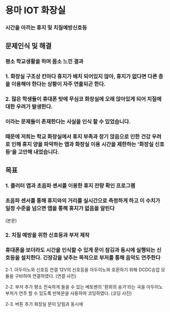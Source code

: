 # 용마 IOT 화장실  
### 시간을 아끼는 휴지 및 치질예방신호등

## 문제인식 및 해결

### 평소 학교생활을 하며 몸소 느낀 결과
### 1. 화장실 구조상 칸마다 휴지가 배치 되어있지 않아, 휴지가 없다면 다른 층을 이용해야 한다는 상황이 자주 연출되곤 한다.
### 2. 많은 학생들이 휴대폰 탓에 무심코 화장실에 오래 앉아있게 되어 치질에 대한 우려가 발생한다.

### 이라는 문제들이 존재한다는 사실을 인식 할 수 있었습니다.

### 때문에 저희는 학교 화장실에서 휴지 부족과 장기 앉음으로 인한 건강 우려로 인해 휴지 양을 파악하는 앱과 화장실 이용 시간을 제한하는 '화장실 신호등'을 고안해 내었습니다.


## 목표

### 1. 플러터 앱과 초음파 센서를 이용한 휴지 잔량 확인 프로그램

### 초음파 센서를 통해 휴지와의 거리를 실시간으로 측정하게 하고 이 수치가 일정 수준을 넘으면 앱을 통해 휴지가 없음을 알린다

(본문)

### 2. 치질 예방을 위한 신호등과 부저 제작

### 휴대폰을 보더라도 시간을 인식할 수 있게 문이 잠김과 동시에 실행되는 신호등을 설치한다. 긴장감을 낮추는 목적으로 부저를 통해 음악도 연주한다

2-1. 아두이노와 신호등 연결
12V의 신호등을 아두이노와 호환하기 위해 DCDC승압 모듈을 구비하여 연결하였다.
(연결 사진)

2-2. 부저 추가
평소 친숙하게 들을 수 있는 베토벤의 '환희의 송가'라는 곡을 아두이노 부저가 연주 할 수 있도록 반복문을 사용하여 코딩하였다.
(코딩 사진)

2-3. 버튼 추가
화장실 문이 닫힘과 동시에 








